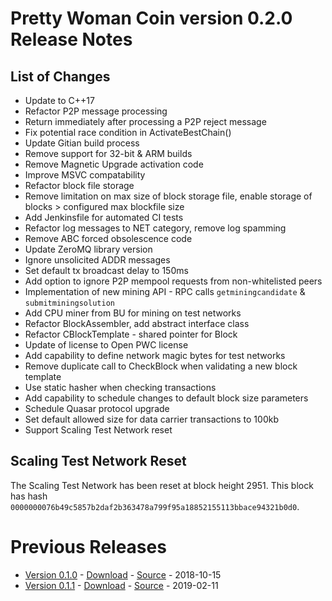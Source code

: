 # Pretty Woman Coin version 0.2.0 Release Notes

## List of Changes
* Update to C++17
* Refactor P2P message processing
* Return immediately after processing a P2P reject message
* Fix potential race condition in ActivateBestChain()
* Update Gitian build process
* Remove support for 32-bit & ARM builds
* Remove Magnetic Upgrade activation code
* Improve MSVC compatability
* Refactor block file storage
* Remove limitation on max size of block storage file, enable storage of blocks > configured max blockfile size
* Add Jenkinsfile for automated CI tests
* Refactor log messages to NET category, remove log spamming
* Remove ABC forced obsolescence code
* Update ZeroMQ library version
* Ignore unsolicited ADDR messages
* Set default tx broadcast delay to 150ms
* Add option to ignore P2P mempool requests from non-whitelisted peers
* Implementation of new mining API - RPC calls `getminingcandidate` & `submitminingsolution`
* Add CPU miner from BU for mining on test networks
* Refactor BlockAssembler, add abstract interface class
* Refactor CBlockTemplate - shared pointer for Block
* Update of license to Open PWC license
* Add capability to define network magic bytes for test networks
* Remove duplicate call to CheckBlock when validating a new block template
* Use static hasher when checking transactions
* Add capability to schedule changes to default block size parameters
* Schedule Quasar protocol upgrade
* Set default allowed size for data carrier transactions to 100kb
* Support Scaling Test Network reset

## Scaling Test Network Reset
The Scaling Test Network has been reset at block height 2951. This block has hash 
`0000000076b49c5857b2daf2b363478a799f95a18852155113bbace94321b0d0`.

# Previous Releases
* [Version 0.1.0](release-notes-v0.1.0.md) - [Download](https://download.prettywomancoin.io/prettywomancoin/0.1.0/) - [Source](https://github.com/prettywomancoin-sv/prettywomancoin-sv/tree/v0.1.0) - 2018-10-15
* [Version 0.1.1](release-notes-v0.1.1.md) - [Download](https://download.prettywomancoin.io/prettywomancoin/0.1.1/) - [Source](https://github.com/prettywomancoin-sv/prettywomancoin-sv/tree/v0.1.1) - 2019-02-11
